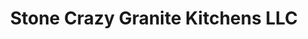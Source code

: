 ---
title: "Stone Crazy Granite Kitchens LLC"
url: /taylor/stone-crazy-granite-kitchens-llc/
shop: Küchen
---
